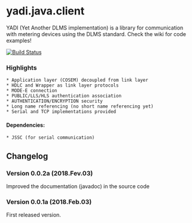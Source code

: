 # yadi.java.client 
YADI (Yet Another DLMS implementation) is a library for communication with metering devices using the DLMS standard. Check the wiki for code examples!

[![Build Status](https://travis-ci.org/pfaco/yadi.java.client.png)](https://travis-ci.org/pfaco/yadi.java.client)

### Highlights
	* Application layer (COSEM) decoupled from link layer
	* HDLC and Wrapper as link layer protocols
	* MODE-E connection
	* PUBLIC/LLS/HLS authentication association
	* AUTHENTICATION/ENCRYPTION security
	* Long name referencing (no short name referencing yet)
	* Serial and TCP implementations provided

#### Dependencies:
	* JSSC (for serial communication)

## Changelog 

### Version 0.0.2a (2018.Fev.03)
Improved the documentation (javadoc) in the source code

### Version 0.0.1a (2018.Feb.03)
First released version.
